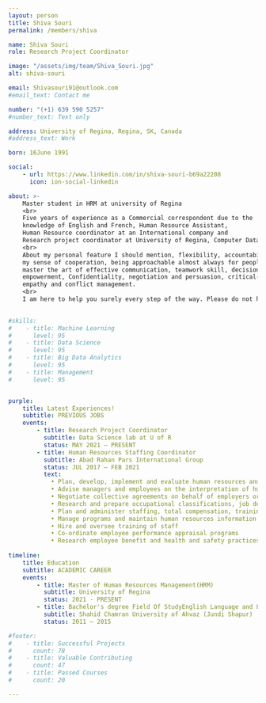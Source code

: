 ```yaml
---
layout: person
title: Shiva Souri
permalink: /members/shiva

name: Shiva Souri
role: Research Project Coordinator

image: "/assets/img/team/Shiva_Souri.jpg"
alt: shiva-souri

email: Shivasouri91@outlook.com
#email_text: Contact me

number: "(+1) 639 590 5257"
#number_text: Text only

address: University of Regina, Regina, SK, Canada
#address_text: Work

born: 16June 1991

social:
    - url: https://www.linkedin.com/in/shiva-souri-b69a22208
      icon: ion-social-linkedin

about: >-
    Master student in HRM at university of Regina
    <br>
    Five years of experience as a Commercial correspondent due to the 
    knowledge of English and French, Human Resource Assistant, 
    Human Resource coordinator at an International company and 
    Research project coordinator at University of Regina, Computer Data Science team.
    <br>
    About my personal feature I should mention, flexibility, accountability, 
    my sense of cooperation, being approachable almost always for people, 
    master the art of effective communication, teamwork skill, decision making, 
    empowerment, Confidentiality, negotiation and persuasion, critical-listening, 
    empathy and conflict management.
    <br>
    I am here to help you surely every step of the way. Please do not hesitate to contact me if I can be of any further assistance.

 
#skills:
#    - title: Machine Learning
#      level: 95
#    - title: Data Science
#      level: 95
#    - title: Big Data Analytics
#      level: 95
#    - title: Management
#      level: 95


purple:
    title: Latest Experiences!
    subtitle: PREVIOUS JOBS
    events:
        - title: Research Project Coordinator
          subtitle: Data Science lab at U of R
          status: MAY 2021 – PRESENT
        - title: Human Resources Staffing Coordinator
          subtitle: Abad Rahan Pars International Group
          status: JUL 2017 – FEB 2021
          text:
            • Plan, develop, implement and evaluate human resources and labor relations strategies including policies, programs and procedures to address an organization's human resource requirements 
            • Advise managers and employees on the interpretation of human resources policies, compensation and benefit programs and collective agreements 
            • Negotiate collective agreements on behalf of employers or workers, mediate labor disputes and grievances and provide advice on employee and labor relations 
            • Research and prepare occupational classifications, job descriptions, salary scales and competency appraisal measures and systems 
            • Plan and administer staffing, total compensation, training and career development, employee assistance, employment equity and affirmative action programs 
            • Manage programs and maintain human resources information and related records systems 
            • Hire and oversee training of staff 
            • Co-ordinate employee performance appraisal programs 
            • Research employee benefit and health and safety practices and recommend changes or modifications to existing policies.
          
timeline:
    title: Education
    subtitle: ACADEMIC CAREER
    events:
        - title: Master of Human Resources Management(HRM)
          subtitle: University of Regina 
          status: 2021 - PRESENT
        - title: Bachelor's degree Field Of StudyEnglish Language and Literature, General
          subtitle: Shahid Chamran University of Ahvaz (Jundi Shapur)
          status: 2011 – 2015

#footer:
#    - title: Successful Projects
#      count: 78
#    - title: Valuable Contributing
#      count: 47
#    - title: Passed Courses
#      count: 20

---
```



